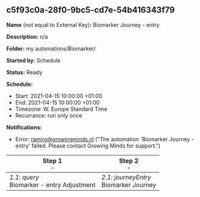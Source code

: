 ## c5f93c0a-28f0-9bc5-cd7e-54b416343f79

**Name** (not equal to External Key)**:** Biomarker Journey - entry

**Description:** n/a

**Folder:** my automations/Biomarker/

**Started by:** Schedule

**Status:** Ready

**Schedule:**

* Start: 2021-04-15 10:00:00 +01:00
* End: 2021-04-15 10:00:00 +01:00
* Timezone: W. Europe Standard Time
* Recurrance: run only once

**Notifications:**

* Error: ramiro@growingminds.nl ("The automation 'Biomarker Journey - entry' failed. Please contact Growing Minds for support.")

| Step 1<br>_<small>-</small>_ | Step 2<br>_<small>-</small>_ |
| --- | --- |
| _1.1: query_<br>Biomarker - entry Adjustment | _2.1: journeyEntry_<br>Biomarker Journey |
